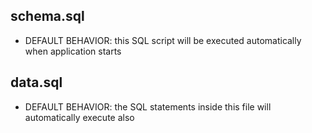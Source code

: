 ## schema.sql
- DEFAULT BEHAVIOR: this SQL script will be executed automatically when application starts

## data.sql
- DEFAULT BEHAVIOR: the SQL statements inside this file will automatically execute also